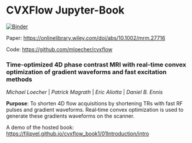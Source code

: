 # CVXFlow Jupyter-Book

[![Binder](https://mybinder.org/badge_logo.svg)](https://mybinder.org/v2/gh/FilipVel/cvxflow_book1/master)

Paper: https://onlinelibrary.wiley.com/doi/abs/10.1002/mrm.27716 


Code: https://github.com/mloecher/cvxflow

### Time-optimized 4D phase contrast MRI with real-time convex optimization of gradient waveforms and fast excitation methods

*Michael Loecher* | *Patrick Magrath* | *Eric Aliotta* | *Daniel B. Ennis* 

**Purpose**: To shorten 4D flow acquisitions by shortening TRs with fast RF pulses and gradient waveforms. Real‐time convex optimization is used to generate these gradients waveforms on the scanner.



A demo of the hosted book: https://filipvel.github.io/cvxflow_book1/01Introduction/intro
